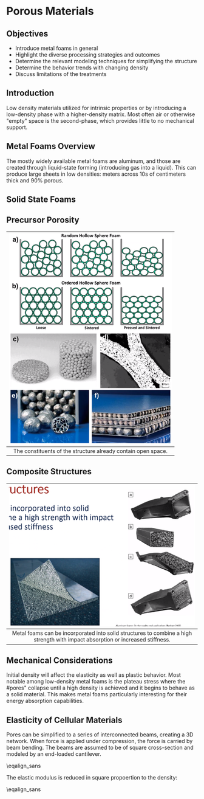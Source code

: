 <!-- 211129 -->
# Porous Materials

## Objectives
- Introduce metal foams in general
- Highlight the diverse processing strategies and outcomes
- Determine the relevant modeling techniques for simplifying the structure
- Determine the behavior trends with changing density
- Discuss limitations of the treatments

## Introduction
Low density materials utilized for intrinsic properties or by introducing a low-density phase with a higher-density matrix.
Most often air or otherwise "empty" space is the second-phase, which provides little to no mechanical support.

## Metal Foams Overview
The mostly widely available metal foams are aluminum, and those are created through liquid-state forming (introducing gas into a liquid).
This can produce large sheets in low densities: meters across 10s of centimeters thick and $90\%$ porous.

## Solid State Foams
## 
## 

## Precursor Porosity
| ![](../../../attachments/engr-839-001-mechanical-metallurgy/precursor_porosity_211129_194350_EST.png) |
|:--:|
| The constituents of the structure already contain open space. |

## Composite Structures
| ![](../../../attachments/engr-839-001-mechanical-metallurgy/composite_structures_211129_195256_EST.png) |
|:--:|
| Metal foams can be incorporated into solid structures to combine a high strength with impact absorption or increased stiffness. |

## Mechanical Considerations
Initial density will affect the elasticity as well as plastic behavior.
Most notable among low-density metal foams is the plateau stress where the  #pores" collapse until a high density is achieved and it begins to behave as a solid material.
This makes metal foams particularly interesting for their energy absorption capabilities.

## Elasticity of Cellular Materials
Pores can be simplified to a series of interconnected beams, creating a 3D network.
When force is applied under compression, the force is carried by beam bending.
The beams are assumed to be of square cross-section and modeled by an end-loaded cantilever.

\eqalign_sans

The elastic modulus is reduced in square propoertion to the density:

\eqalign_sans